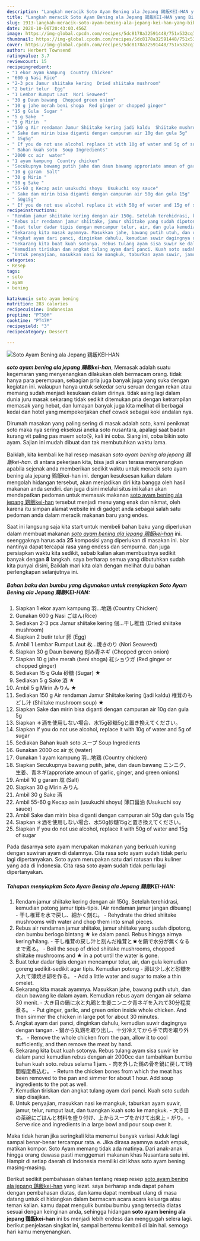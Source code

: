 ```yaml
---
description: "Langkah meracik Soto Ayam Bening ala Jepang 鶏飯KEI-HAN yang Bikin Ngiler"
title: "Langkah meracik Soto Ayam Bening ala Jepang 鶏飯KEI-HAN yang Bikin Ngiler"
slug: 1913-langkah-meracik-soto-ayam-bening-ala-jepang-kei-han-yang-bikin-ngiler
date: 2020-10-06T20:43:03.456Z
image: https://img-global.cpcdn.com/recipes/5dc8178a32591448/751x532cq70/soto-ayam-bening-ala-jepang-鶏飯kei-han-foto-resep-utama.jpg
thumbnail: https://img-global.cpcdn.com/recipes/5dc8178a32591448/751x532cq70/soto-ayam-bening-ala-jepang-鶏飯kei-han-foto-resep-utama.jpg
cover: https://img-global.cpcdn.com/recipes/5dc8178a32591448/751x532cq70/soto-ayam-bening-ala-jepang-鶏飯kei-han-foto-resep-utama.jpg
author: Herbert Townsend
ratingvalue: 3.7
reviewcount: 15
recipeingredient:
- "1 ekor ayam kampung  Country Chicken"
- "600 g Nasi Rice"
- "2-3 pcs Jamur shiitake kering  Dried shiitake mushroom"
- "2 butir telur  Egg"
- "1 Lembar Rumput Laut  Nori Seaweed"
- "30 g Daun bawang  Chopped green onion"
- "10 g jahe merah beni shoga  Red ginger or chopped ginger"
- "15 g Gula  Sugar "
- "5 g Sake  "
- "5 g Mirin  "
- "150 g Air rendaman Jamur Shiitake kering jadi kaldu  Shiitake mushroom soup "
- " Sake dan mirin bisa diganti dengan campuran air 10g dan gula 5g"
- " 15g5g"
- " If you do not use alcohol replace it with 10g of water and 5g of sugar"
- " Bahan kuah soto  Soup Ingredients"
- "2000 cc air  water"
- "1 ayam kampung  Country chicken"
- "Secukupnya bawang putih jahe dan daun bawang approriate amoun of garlic ginger and green onions"
- "10 g garam  Salt"
- "30 g Mirin "
- "30 g Sake "
- "55-60 g Kecap asin usukuchi shoyu  Usukuchi soy sauce"
- " Sake dan mirin bisa diganti dengan campuran air 50g dan gula 15g"
- " 50g15g"
- " If you do not use alcohol replace it with 50g of water and 15g of sugar"
recipeinstructions:
- "Rendam jamur shiitake kering dengan air 150g. Setelah terehidrasi, kemudian potong jamur tipis-tipis. (Air rendaman jamur jangan dibuang)  干し椎茸を水で戻し、細かく刻む。 Rehydrate the dried shiitake mushrooms with water and chop them into small pieces."
- "Rebus air rendaman jamur shiitake, jamur shiitake yang sudah dipotong, dan bumbu berlogo bintang ★ ke dalam panci. Rebus hingga airnya kering/hilang. 干し椎茸の戻し汁と刻んだ椎茸と★を鍋で水分が無くなるまで煮る。 Boil the soup of dried shiitake mushrooms, chopped shiitake mushrooms and ★ in a pot until the water is gone."
- "Buat telur dadar tipis dengan mencampur telur, air, dan gula kemudian goreng sedikit-sedikit agar tipis. Kemudian potong 卵は少し水と砂糖を入れて薄焼き卵を作る。 Add a little water and sugar to make a thin omelet."
- "Sekarang kita masak ayamnya. Masukkan jahe, bawang putih utuh, dan daun bawang ke dalam ayam. Kemudian rebus ayam dengan air selama 30 menit. 大き目の鍋に水と丸鶏と生姜ニンニク青ネギを入れて30分程度煮る。 Put ginger, garlic, and green onion inside whole chicken. And then simmer the chicken in large pot for about 30 minutes."
- "Angkat ayam dari panci, dinginkan dahulu, kemudian suwir dagingnya dengan tangan.  鍋から丸鶏を取り出し、十分冷えてから手で肉を取り外す。 Remove the whole chicken from the pan, allow it to cool sufficiently, and then remove the meat by hand."
- "Sekarang kita buat kuah sotonya. Rebus tulang ayam sisa suwir ke dalam panci kemudian rebus dengan air 2000cc dan tambahkan bumbu bahan kuah soto. rebus selama 1 jam. 肉を外した鶏の骨を鍋に戻して1時間程度煮込む。 Return the chicken bones from which the meat has been removed to the pan and simmer for about 1 hour. Add soup ingredients to the pot as well."
- "Kemudian tiriskan dan angkat tulang ayam dari panci. Kuah soto sudah siap disajikan."
- "Untuk penyajian, masukkan nasi ke mangkuk, taburkan ayam suwir, jamur, telur, rumput laut, dan tuangkan kuah soto ke mangkuk.  大き目の茶碗にごはんと材料を盛り付け、上からスープをかけて出来上 がり。 Serve rice and ingredients in a large bowl and pour soup over it."
categories:
- Resep
tags:
- soto
- ayam
- bening

katakunci: soto ayam bening 
nutrition: 283 calories
recipecuisine: Indonesian
preptime: "PT30M"
cooktime: "PT47M"
recipeyield: "3"
recipecategory: Dessert

---
```



![Soto Ayam Bening ala Jepang 鶏飯KEI-HAN](https://img-global.cpcdn.com/recipes/5dc8178a32591448/751x532cq70/soto-ayam-bening-ala-jepang-鶏飯kei-han-foto-resep-utama.jpg)

<b><i>soto ayam bening ala jepang 鶏飯kei-han</i></b>, Memasak adalah suatu kegemaran yang menyenangkan dilakukan oleh bermacam orang. tidak hanya para perempuan, sebagian pria juga banyak juga yang suka dengan kegiatan ini. walaupun hanya untuk sekedar seru seruan dengan rekan atau memang sudah menjadi kesukaan dalam dirinya. tidak asing lagi dalam dunia juru masak sekarang tidak sedikit ditemukan pria dengan ketrampilan memasak yang hebat, dan lumayan banyak juga kita melihat di berbagai kedai dan hotel yang mempekerjakan chef cowok sebagai koki andalan nya.

Dirumah masakan yang paling sering di masak adalah soto, kami penikmat soto maka nya sering eksekusi aneka soto nusantara, apalagi saat badan kurang vit paling pas maem soto😘, kali ini coba. Siang ini, coba bikin soto ayam. Sajian ini mudah dibuat dan tak membutuhkan waktu lama.

Baiklah, kita kembali ke hal resep masakan <i>soto ayam bening ala jepang 鶏飯kei-han</i>. di antara pekerjaan kita, bisa jadi akan terasa menyenangkan apabila sejenak anda memberikan sedikit waktu untuk meracik soto ayam bening ala jepang 鶏飯kei-han ini. dengan kesuksesan kalian dalam mengolah hidangan tersebut, akan menjadikan diri kita bangga oleh hasil makanan anda sendiri. dan juga disini melalui situs ini kalian akan mendapatkan pedoman untuk memasak makanan <u>soto ayam bening ala jepang 鶏飯kei-han</u> tersebut menjadi menu yang enak dan nikmat, oleh karena itu simpan alamat website ini di gadget anda sebagai salah satu pedoman anda dalam meracik makanan baru yang endes.


Saat ini langsung saja kita start untuk membeli bahan baku yang diperlukan dalam membuat makanan <u><i>soto ayam bening ala jepang 鶏飯kei-han</i></u> ini. seenggaknya harus ada <b>25</b> komposisi yang diperlukan di masakan ini. biar nantinya dapat tercapai rasa yang endess dan sempurna. dan juga persiapkan waktu kita sedikit, sebab kalian akan membuatnya sedikit banyak dengan <b>8</b> langkah. saya berharap semua yang dibutuhkan sudah kita punyai disini, Baiklah mari kita olah dengan melihat dulu bahan perlengkapan selanjutnya ini.

<!--inarticleads1-->

##### Bahan baku dan bumbu yang digunakan untuk menyiapkan Soto Ayam Bening ala Jepang 鶏飯KEI-HAN:

1. Siapkan 1 ekor ayam kampung 羽...地鶏 (Country Chicken)
1. Gunakan 600 g Nasi ごはん(Rice)
1. Sediakan 2-3 pcs Jamur shiitake kering 個...干し椎茸 (Dried shiitake mushroom)
1. Siapkan 2 butir telur 卵 (Egg)
1. Ambil 1 Lembar Rumput Laut 枚...焼きのり (Nori Seaweed)
1. Siapkan 30 g Daun bawang 刻み青ネギ (Chopped green onion)
1. Siapkan 10 g jahe merah (beni shoga) 紅ショウガ (Red ginger or chopped ginger)
1. Sediakan 15 g Gula 砂糖 (Sugar) ★
1. Sediakan 5 g Sake 酒 ★
1. Ambil 5 g Mirin みりん ★
1. Sediakan 150 g Air rendaman Jamur Shiitake kering (jadi kaldu) 椎茸のもどし汁 (Shiitake mushroom soup) ★
1. Siapkan  Sake dan mirin bisa diganti dengan campuran air 10g dan gula 5g
1. Siapkan  ＊酒を使用しない場合、水15g砂糖5gと置き換えてください。
1. Siapkan  If you do not use alcohol, replace it with 10g of water and 5g of sugar
1. Sediakan  Bahan kuah soto スープ Soup Ingredients
1. Gunakan 2000 cc air 水 (water)
1. Gunakan 1 ayam kampung 羽...地鶏 (Country chicken)
1. Siapkan Secukupnya bawang putih, jahe, dan daun bawang ニンニク、生姜、青ネギ(approriate amoun of garlic, ginger, and green onions)
1. Ambil 10 g garam 塩 (Salt)
1. Siapkan 30 g Mirin みりん
1. Ambil 30 g Sake 酒
1. Ambil 55-60 g Kecap asin (usukuchi shoyu) 薄口醤油 (Usukuchi soy sauce)
1. Ambil  Sake dan mirin bisa diganti dengan campuran air 50g dan gula 15g
1. Siapkan  ＊酒を使用しない場合、水50g砂糖15gと置き換えてください。
1. Siapkan  If you do not use alcohol, replace it with 50g of water and 15g of sugar


Pada dasarnya soto ayam merupakan makanan yang berkuah kuning dengan suwiran ayam di dalamnya. Cita rasa soto ayam sudah tidak perlu lagi dipertanyakan. Soto ayam merupakan satu dari ratusan ribu kuliner yang ada di Indonesia. Cita rasa soto ayam sudah tidak perlu lagi dipertanyakan. 

<!--inarticleads2-->

##### Tahapan menyiapkan Soto Ayam Bening ala Jepang 鶏飯KEI-HAN:

1. Rendam jamur shiitake kering dengan air 150g. Setelah terehidrasi, kemudian potong jamur tipis-tipis. (Air rendaman jamur jangan dibuang)  - 干し椎茸を水で戻し、細かく刻む。 - Rehydrate the dried shiitake mushrooms with water and chop them into small pieces.
1. Rebus air rendaman jamur shiitake, jamur shiitake yang sudah dipotong, dan bumbu berlogo bintang ★ ke dalam panci. Rebus hingga airnya kering/hilang. - 干し椎茸の戻し汁と刻んだ椎茸と★を鍋で水分が無くなるまで煮る。 - Boil the soup of dried shiitake mushrooms, chopped shiitake mushrooms and ★ in a pot until the water is gone.
1. Buat telur dadar tipis dengan mencampur telur, air, dan gula kemudian goreng sedikit-sedikit agar tipis. Kemudian potong - 卵は少し水と砂糖を入れて薄焼き卵を作る。 - Add a little water and sugar to make a thin omelet.
1. Sekarang kita masak ayamnya. Masukkan jahe, bawang putih utuh, dan daun bawang ke dalam ayam. Kemudian rebus ayam dengan air selama 30 menit. - 大き目の鍋に水と丸鶏と生姜ニンニク青ネギを入れて30分程度煮る。 - Put ginger, garlic, and green onion inside whole chicken. And then simmer the chicken in large pot for about 30 minutes.
1. Angkat ayam dari panci, dinginkan dahulu, kemudian suwir dagingnya dengan tangan.  - 鍋から丸鶏を取り出し、十分冷えてから手で肉を取り外す。 - Remove the whole chicken from the pan, allow it to cool sufficiently, and then remove the meat by hand.
1. Sekarang kita buat kuah sotonya. Rebus tulang ayam sisa suwir ke dalam panci kemudian rebus dengan air 2000cc dan tambahkan bumbu bahan kuah soto. rebus selama 1 jam. - 肉を外した鶏の骨を鍋に戻して1時間程度煮込む。 - Return the chicken bones from which the meat has been removed to the pan and simmer for about 1 hour. Add soup ingredients to the pot as well.
1. Kemudian tiriskan dan angkat tulang ayam dari panci. Kuah soto sudah siap disajikan.
1. Untuk penyajian, masukkan nasi ke mangkuk, taburkan ayam suwir, jamur, telur, rumput laut, dan tuangkan kuah soto ke mangkuk.  - 大き目の茶碗にごはんと材料を盛り付け、上からスープをかけて出来上 - がり。 - Serve rice and ingredients in a large bowl and pour soup over it.


Maka tidak heran jika seringkali kita menemui banyak variasi Aduk lagi sampai benar-benar tercampur rata. e. Jika dirasa ayamnya sudah empuk, matikan kompor. Soto Ayam memang tidak ada matinya. Dari anak-anak hingga orang dewasa pasti menggemari makanan khas Nusantara satu ini. Hampir di setiap daerah di Indonesia memiliki ciri khas soto ayam bening masing-masing. 

Berikut sedikit pembahasan olahan tentang resep resep <u>soto ayam bening ala jepang 鶏飯kei-han</u> yang lezat. saya berharap anda dapat paham dengan pembahasan diatas, dan kamu dapat membuat ulang di masa datang untuk di hidangkan dalam bermacam acara acara keluarga atau teman kalian. kamu dapat mengulik bumbu bumbu yang tersedia diatas sesuai dengan keinginan anda, sehingga hidangan <b>soto ayam bening ala jepang 鶏飯kei-han</b> ini bs menjadi lebih endess dan menggugah selera lagi. berikut penjelasan singkat ini, sampai bertemu kembali di lain hal. semoga hari kamu menyenangkan.
